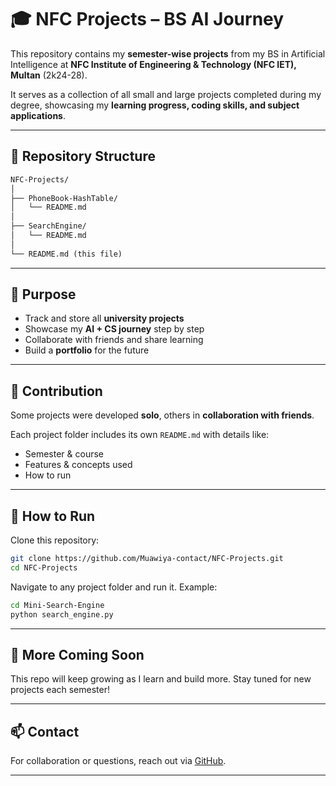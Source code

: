 # 🎓 NFC Projects – BS AI Journey

This repository contains my **semester-wise projects** from my BS in Artificial Intelligence at **NFC Institute of Engineering & Technology (NFC IET), Multan** (2k24-28).

It serves as a collection of all small and large projects completed during my degree, showcasing my **learning progress, coding skills, and subject applications**.

---

## 📂 Repository Structure

```txt
NFC-Projects/
│
├── PhoneBook-HashTable/
│   └── README.md
│
├── SearchEngine/
│   └── README.md
│
└── README.md (this file)
```

---

## 🎯 Purpose

- Track and store all **university projects**
- Showcase my **AI + CS journey** step by step
- Collaborate with friends and share learning
- Build a **portfolio** for the future

---

## 🤝 Contribution

Some projects were developed **solo**, others in **collaboration with friends**.

Each project folder includes its own `README.md` with details like:
- Semester & course
- Features & concepts used
- How to run

---

## 🚀 How to Run

Clone this repository:
```bash
git clone https://github.com/Muawiya-contact/NFC-Projects.git
cd NFC-Projects
```

Navigate to any project folder and run it. Example:
```bash
cd Mini-Search-Engine
python search_engine.py
```

---

## 🌱 More Coming Soon

This repo will keep growing as I learn and build more. Stay tuned for new projects each semester!

---

## 📫 Contact

For collaboration or questions, reach out via [GitHub](https://github.com/Muawiya-contact).

---
